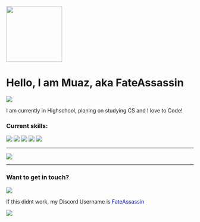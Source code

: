 <img src="https://cdn.discordapp.com/avatars/452570376577220608/7c6a064e143637f8a18a492545f8e113.png?size=1024" width="150px">
<h1>Hello, I am Muaz, aka FateAssassin</h1>
<p> <img src="https://komarev.com/ghpvc/?username=FateAssassin"> </p>
<p>I am currently in Highschool, planing on studying CS and I love to Code!</p>
<h3>Current skills:</h3>
<img src="https://img.shields.io/badge/Python-FFD43B?style=for-the-badge&logo=python&logoColor=blue">
<img src="https://img.shields.io/badge/JavaScript-323330?style=for-the-badge&logo=javascript&logoColor=F7DF1E">
<img src="https://img.shields.io/badge/HTML5-E34F26?style=for-the-badge&logo=html5&logoColor=white">
<img src="https://img.shields.io/badge/CSS3-1572B6?style=for-the-badge&logo=css3&logoColor=white">
<img src="https://img.shields.io/badge/Ubuntu-E95420?style=for-the-badge&logo=ubuntu&logoColor=white">
<hr>
<img src="https://github-readme-stats.vercel.app/api/top-langs/?username=FateAssassin&layout=donut">
<hr>
<h3>Want to get in touch?</h3>
<a href="https://discord.com/users/452570376577220608"><img src="https://img.shields.io/badge/Discord-5865F2?style=for-the-badge&logo=discord&logoColor=white"></a>
<p>If this didnt work, my Discord Username is <span style="color: blue;">FateAssassin</span></p>
<a href="mailto:muazugur@gmail.com"><img src="https://img.shields.io/badge/Gmail-D14836?style=for-the-badge&logo=gmail&logoColor=white"></a>
